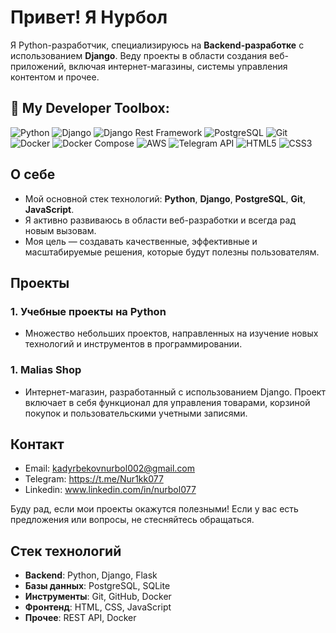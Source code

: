 # Привет! Я Нурбол

Я Python-разработчик, специализируюсь на **Backend-разработке** с использованием **Django**. Веду проекты в области создания веб-приложений, включая интернет-магазины, системы управления контентом и прочее.

## 🧰 My Developer Toolbox:
![Python](https://img.shields.io/badge/-Python-3776AB?style=for-the-badge&logo=python&logoColor=white)
![Django](https://img.shields.io/badge/-Django-092E20?style=for-the-badge&logo=django)
![Django Rest Framework](https://img.shields.io/badge/-DjangoRestFramework-red?style=for-the-badge)
![PostgreSQL](https://img.shields.io/badge/-PostgreSQL-336791?style=for-the-badge&logo=postgresql&logoColor=white)
![Git](https://img.shields.io/badge/-Git-F05032?style=for-the-badge&logo=git&logoColor=white)
![Docker](https://img.shields.io/badge/-Docker-2496ED?style=for-the-badge&logo=docker&logoColor=white)
![Docker Compose](https://img.shields.io/badge/-DockerCompose-2496ED?style=for-the-badge&logo=docker)
![AWS](https://img.shields.io/badge/-AWS-232F3E?style=for-the-badge&logo=amazon-aws)
![Telegram API](https://img.shields.io/badge/-TelegramAPI-0088cc?style=for-the-badge&logo=telegram)
![HTML5](https://img.shields.io/badge/-HTML5-E34F26?style=for-the-badge&logo=html5&logoColor=white)
![CSS3](https://img.shields.io/badge/-CSS3-1572B6?style=for-the-badge&logo=css3&logoColor=white)



## О себе

- Мой основной стек технологий: **Python**, **Django**, **PostgreSQL**, **Git**, **JavaScript**.
- Я активно развиваюсь в области веб-разработки и всегда рад новым вызовам.
- Моя цель — создавать качественные, эффективные и масштабируемые решения, которые будут полезны пользователям.

## Проекты


### 1. **Учебные проекты на Python**
   - Множество небольших проектов, направленных на изучение новых технологий и инструментов в программировании.

### 1. **Malias Shop**
   - Интернет-магазин, разработанный с использованием Django. Проект включает в себя функционал для управления товарами, корзиной покупок и пользовательскими учетными записями.
## Контакт

- Email: kadyrbekovnurbol002@gmail.com
- Telegram: https://t.me/Nur1kk077
- Linkedin: www.linkedin.com/in/nurbol077

Буду рад, если мои проекты окажутся полезными! Если у вас есть предложения или вопросы, не стесняйтесь обращаться.

## Стек технологий

- **Backend**: Python, Django, Flask
- **Базы данных**: PostgreSQL, SQLite
- **Инструменты**: Git, GitHub, Docker
- **Фронтенд**: HTML, CSS, JavaScript
- **Прочее**: REST API, Docker
